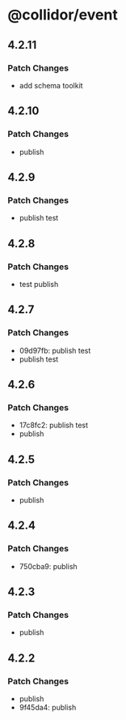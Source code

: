 # @collidor/event

## 4.2.11

### Patch Changes

- add schema toolkit

## 4.2.10

### Patch Changes

- publish

## 4.2.9

### Patch Changes

- publish test

## 4.2.8

### Patch Changes

- test publish

## 4.2.7

### Patch Changes

- 09d97fb: publish test
- publish test

## 4.2.6

### Patch Changes

- 17c8fc2: publish test
- publish

## 4.2.5

### Patch Changes

- publish

## 4.2.4

### Patch Changes

- 750cba9: publish

## 4.2.3

### Patch Changes

- publish

## 4.2.2

### Patch Changes

- publish
- 9f45da4: publish
